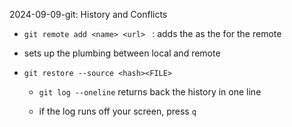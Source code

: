   2024-09-09-git: History and Conflicts

- `git remote add <name> <url> ` : adds the <url> as the <name> for the remote
- sets up the plumbing between local and remote

- `git restore --source <hash><FILE>`

  - `git log --oneline` returns back the history in one line

  - if the log runs off your screen, press `q`
